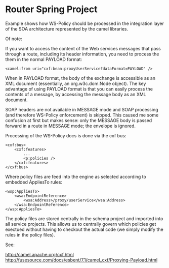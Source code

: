Router Spring Project
===========

Example shows how WS-Policy should be processed in the integration layer of the SOA architecture represented by the camel libraries.

Of note:

If you want to access the content of the Web services messages that pass through a route, including its header information, you need to process the them 
in the normal PAYLOAD format: 

```
<camel:from uri="cxf:bean:proxyUserService?dataFormat=PAYLOAD" />
```

When in PAYLOAD format, the body of the exchange is accessible as an XML document (essentially, an org.w3c.dom.Node object). 
The key advantage of using PAYLOAD format is that you can easily process the contents of a message, by accessing the message body as an XML document.

SOAP headers are not available in MESSAGE mode and SOAP processing (and therefore WS-Policy enforcement) is skipped. This caused me some confusion at 
first but makes sense: only the MESSAGE body is passed forward in a route in MESSAGE mode; the envelope is ignored.

Processing of the WS-Policy docs is done via the cxf bus:

```
<cxf:bus>
	<cxf:features>
		...
		<p:policies />
	</cxf:features>
</cxf:bus>
```

Where policy files are feed into the engine as selected according to embedded AppliesTo rules:

```
<wsp:AppliesTo>
	<wsa:EndpointReference>
		<wsa:Address>/proxy/userService</wsa:Address>
	</wsa:EndpointReference>
</wsp:AppliesTo>
```

The policy files are stored centrally in the schema project and imported into all service projects. This allows us to 
centrally govern which policies get exectued without having to checkout the actual code (we simply modify the rules in the policy 
files).

See:

http://camel.apache.org/cxf.html <br/>
http://fusesource.com/docs/esbent/7.1/camel_cxf/Proxying-Payload.html

